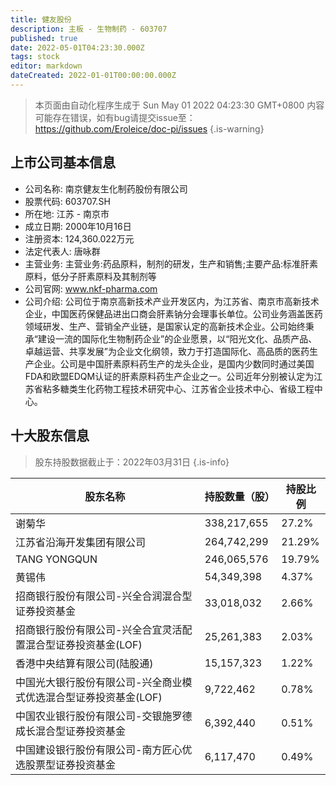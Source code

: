 ```yaml
---
title: 健友股份
description: 主板 - 生物制药 - 603707
published: true
date: 2022-05-01T04:23:30.000Z
tags: stock
editor: markdown
dateCreated: 2022-01-01T00:00:00.000Z
---
```


> 本页面由自动化程序生成于 Sun May 01 2022 04:23:30 GMT+0800
> 内容可能存在错误，如有bug请提交issue至：https://github.com/Eroleice/doc-pi/issues
{.is-warning}

## 上市公司基本信息
- 公司名称: 南京健友生化制药股份有限公司
- 股票代码: 603707.SH
- 所在地: 江苏 - 南京市
- 成立日期: 2000年10月16日
- 注册资本: 124,360.022万元
- 法定代表人: 唐咏群
- 主营业务: 主营业务:药品原料，制剂的研发，生产和销售;主要产品:标准肝素原料，低分子肝素原料及其制剂等
- 公司官网: www.nkf-pharma.com
- 公司介绍: 公司位于南京高新技术产业开发区内，为江苏省、南京市高新技术企业，中国医药保健品进出口商会肝素钠分会理事长单位。公司业务涵盖医药领域研发、生产、营销全产业链，是国家认定的高新技术企业。公司始终秉承“建设一流的国际化生物制药企业”的企业愿景，以“阳光文化、品质产品、卓越运营、共享发展”为企业文化纲领，致力于打造国际化、高品质的医药生产企业。公司是中国肝素原料药生产的龙头企业，是国内少数同时通过美国FDA和欧盟EDQM认证的肝素原料药生产企业之一。公司近年分别被认定为江苏省粘多糖类生化药物工程技术研究中心、江苏省企业技术中心、省级工程中心。


## 十大股东信息
> 股东持股数据截止于：2022年03月31日
{.is-info}

| 股东名称 | 持股数量（股） | 持股比例 |
| --- | --- | --- |
| 谢菊华 | 338,217,655 | 27.2% |
| 江苏省沿海开发集团有限公司 | 264,742,299 | 21.29% |
| TANG YONGQUN | 246,065,576 | 19.79% |
| 黄锡伟 | 54,349,398 | 4.37% |
| 招商银行股份有限公司-兴全合润混合型证券投资基金 | 33,018,032 | 2.66% |
| 招商银行股份有限公司-兴全合宜灵活配置混合型证券投资基金(LOF) | 25,261,383 | 2.03% |
| 香港中央结算有限公司(陆股通) | 15,157,323 | 1.22% |
| 中国光大银行股份有限公司-兴全商业模式优选混合型证券投资基金(LOF) | 9,722,462 | 0.78% |
| 中国农业银行股份有限公司-交银施罗德成长混合型证券投资基金 | 6,392,440 | 0.51% |
| 中国建设银行股份有限公司-南方匠心优选股票型证券投资基金 | 6,117,470 | 0.49% |




